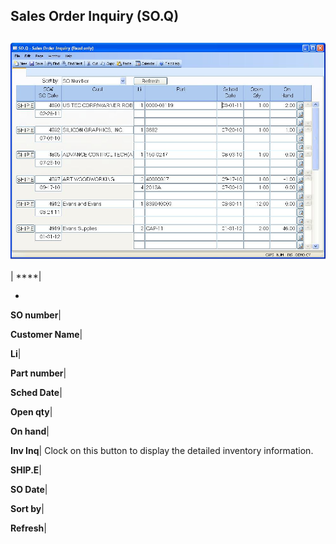 ## Sales Order Inquiry (SO.Q)
<PageHeader />

##

![](./SO-Q-1.jpg)

| ****|

-  
**SO number**|

**Customer Name**|

**Li**|

**Part number**|

**Sched Date**|

**Open qty**|

**On hand**|

**Inv Inq**|  Clock on this button to display the detailed inventory
information.

**SHIP.E**|

**SO Date**|

**Sort by**|

**Refresh**|


<badge text= "Version 8.10.57 " vertical="middle" />

<PageFooter />

